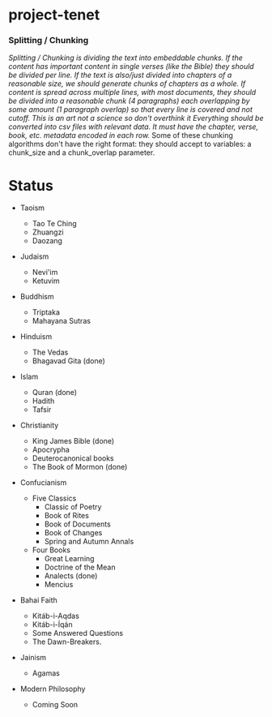 # project-tenet

### Splitting / Chunking

_Splitting / Chunking is dividing the text into embeddable chunks. If the content has important content in single verses (like the Bible) they should be divided per line. If the text is also/just divided into chapters of a reasonable size, we should generate chunks of chapters as a whole. If content is spread across multiple lines, with most documents, they should be divided into a reasonable chunk (4 paragraphs) each overlapping by some amount (1 paragraph overlap) so that every line is covered and not cutoff. This is an art not a science so don't overthink it_
_Everything should be converted into csv files with relevant data. It must have the chapter, verse, book, etc. metadata encoded in each row._
Some of these chunking algorithms don't have the right format: they should accept to variables: a chunk_size and a chunk_overlap parameter.

# Status

- Taoism

  - Tao Te Ching
  - Zhuangzi
  - Daozang

- Judaism

  - Nevi'im
  - Ketuvim

- Buddhism

  - Triptaka
  - Mahayana Sutras

- Hinduism

  - The Vedas
  - Bhagavad Gita (done)

- Islam

  - Quran (done)
  - Hadith
  - Tafsir

- Christianity

  - King James Bible (done)
  - Apocrypha
  - Deuterocanonical books
  - The Book of Mormon (done)

- Confucianism

  - Five Classics
    - Classic of Poetry
    - Book of Rites
    - Book of Documents
    - Book of Changes
    - Spring and Autumn Annals
  - Four Books
    - Great Learning
    - Doctrine of the Mean
    - Analects (done)
    - Mencius

- Bahai Faith

  - Kitáb-i-Aqdas
  - Kitáb-i-Íqán
  - Some Answered Questions
  - The Dawn-Breakers.

- Jainism

  - Agamas

- Modern Philosophy
  - Coming Soon
